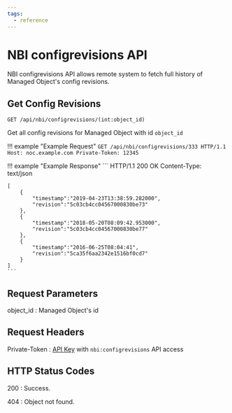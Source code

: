 ```yaml
---
tags:
  - reference
---
```

# NBI configrevisions API

NBI configrevisions API allows remote system to fetch full history
of Managed Object's config revisions.

## Get Config Revisions

```
GET /api/nbi/configrevisions/(int:object_id)
```

Get all config revisions for Managed Object with id `object_id`

<!-- prettier-ignore -->
!!! example "Example Request"
    ```
    GET /api/nbi/configrevisions/333 HTTP/1.1
    Host: noc.example.com
    Private-Token: 12345
    ```

<!-- prettier-ignore -->
!!! example "Example Response"
    ```
    HTTP/1.1 200 OK
    Content-Type: text/json
    
    [
        {
            "timestamp":"2019-04-23T13:38:59.282000",
            "revision":"5c03cb4cc04567000830be73"
        },
        {
            "timestamp":"2018-05-20T08:09:42.953000",
            "revision":"5c03cb4cc04567000830be77"
        },
        {
            "timestamp":"2016-06-25T08:04:41",
            "revision":"5ca35f6aa2342e1516bf0cd7"
        }
    ]
    ```

## Request Parameters

object_id
: Managed Object's id

## Request Headers

Private-Token
: [API Key](../../../user/reference/concepts/apikey/index.md) with `nbi:configrevisions` API access

## HTTP Status Codes

200
: Success.

404
: Object not found.
